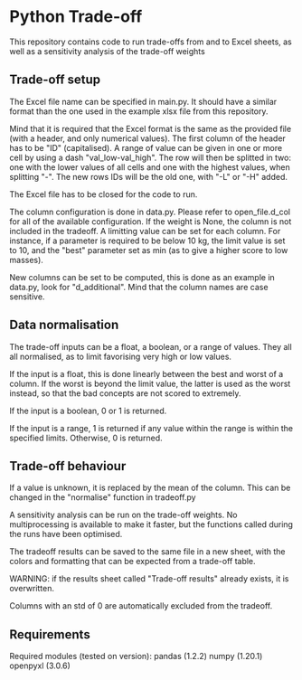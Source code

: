 # Python Trade-off
This repository contains code to run trade-offs from and to Excel sheets, as well as a sensitivity analysis of the trade-off weights

## Trade-off setup
The Excel file name can be specified in main.py. It should have a similar format than the one used in the example xlsx file from this repository.

Mind that it is required that the Excel format is the same as the provided file (with a header, and only numerical values). The first column of the header has to be "ID" (capitalised). A range of value can be given in one or more cell by using a dash "val_low-val_high". The row will then be splitted in two: one with the lower values of all cells and one with the highest values, when splitting "-". The new rows IDs will be the old one, with "-L" or "-H" added.

The Excel file has to be closed for the code to run.

The column configuration is done in data.py. Please refer to open_file.d_col for all of the available configuration. If the weight is None, the column is not included in the tradeoff. A limitting value can be set for each column. For instance, if a parameter is required to be below 10 kg, the limit value is set to 10, and the "best" parameter set as min (as to give a higher score to low masses).

New columns can be set to be computed, this is done as an example in data.py, look for "d_additional". Mind that the column names are case sensitive.

## Data normalisation
The trade-off inputs can be a float, a boolean, or a range of values. They all all normalised, as to limit favorising very high or low values.

If the input is a float, this is done linearly between the best and worst of a column. If the worst is beyond the limit value, the latter is used as the worst instead, so that the bad concepts are not scored to extremely.

If the input is a boolean, 0 or 1 is returned.

If the input is a range, 1 is returned if any value within the range is within the specified limits. Otherwise, 0 is returned.

## Trade-off behaviour

If a value is unknown, it is replaced by the mean of the column. This can be changed in the "normalise" function in tradeoff.py

A sensitivity analysis can be run on the trade-off weights. No multiprocessing is available to make it faster, but the functions called during the runs have been optimised.

The tradeoff results can be saved to the same file in a new sheet, with the colors and formatting that can be expected from a trade-off table.

WARNING: if the results sheet called "Trade-off results" already exists, it is overwritten.

Columns with an std of 0 are automatically excluded from the tradeoff.

## Requirements

Required modules (tested on version):
pandas (1.2.2)
numpy (1.20.1)
openpyxl (3.0.6)
